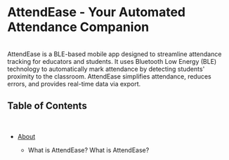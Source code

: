 # AttendEase - Your Automated Attendance Companion
<br>
AttendEase is a BLE-based mobile app designed to streamline attendance tracking for educators and students. It uses Bluetooth Low Energy (BLE) technology to automatically mark attendance by detecting students' proximity to the classroom. AttendEase simplifies attendance, reduces errors, and provides real-time data via export.

## Table of Contents
<br>
<ul>
  <li> <a href = "">About</a></li>
  <ul>
   <li>
     <a> What is AttendEase? </a>
     <a> What is AttendEase? </a>
   </li> 
  </ul>
</ul>
